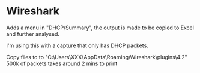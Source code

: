 # Wireshark

Adds a menu in "DHCP/Summary", the output is made to be copied to Excel and further analysed.

I'm using this with a capture that only has DHCP packets.

Copy files to to "C:\Users\XXX\AppData\Roaming\Wireshark\plugins\4.2" 
500k of packets takes around 2 mins to print
